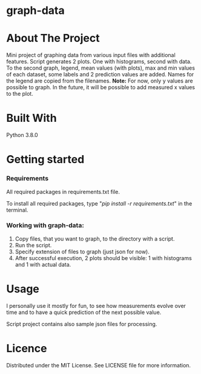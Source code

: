 # graph-data

# About The Project
Mini project of graphing data from various input files with additional features.
Script generates 2 plots. One with histograms, second with data.
To the second graph, legend, mean values (with plots), max and min values of each dataset, some labels and 2 prediction values are added.
Names for the legend are copied from the filenames.
**Note:** For now, only y values are possible to graph. In the future, it will be possible to add measured x values to the plot.


# Built With
Python 3.8.0

# Getting started
### Requirements

All required packages in requirements.txt file.

To install all required packages, type "_pip install -r requirements.txt_" in the terminal.

### Working with graph-data:
1. Copy files, that you want to graph, to the directory with a script.
2. Run the script.
3. Specify extension of files to graph (just json for now).
4. After successful execution, 2 plots should be visible: 1 with histograms and 1 with actual data.

# Usage
I personally use it mostly for fun, to see how measurements evolve over time and to have a quick prediction of the next possible value.

Script project contains also sample json files for processing.

# Licence
Distributed under the MIT License. See LICENSE file for more information.
